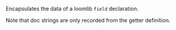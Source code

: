 Encapsulates the data of a loomlib `field` declaration.

Note that doc strings are only recorded from the getter definition.